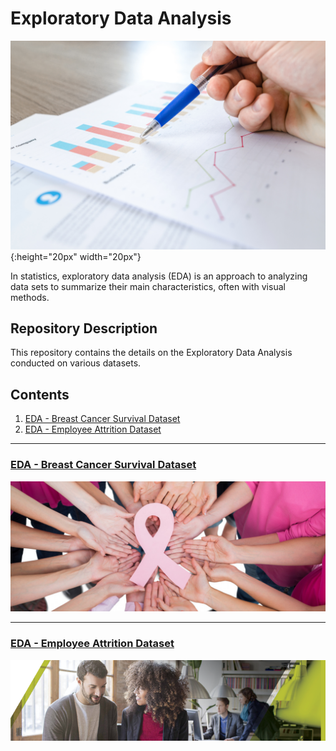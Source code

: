 # Exploratory Data Analysis

![images.jpeg](EDA_Images/EDA2.jpg){:height="20px" width="20px"}

In statistics, exploratory data analysis (EDA) is an approach to analyzing data sets to summarize their main characteristics, often with visual methods. 


## Repository Description

This repository contains the details on the Exploratory Data Analysis conducted on various datasets.

## Contents

1. [EDA - Breast Cancer Survival Dataset](#section1)<br>
2. [EDA - Employee Attrition Dataset](#section2)<br>

___
<a id=section1></a>
### [EDA - Breast Cancer Survival Dataset](./EDA_BCS)

![images.jpeg](EDA_Images/bc.jpeg)

___
<a id=section2></a>
### [EDA - Employee Attrition Dataset](./EDA_HEA)

![images.jpeg](EDA_Images/HEA_Banner.png)
